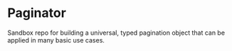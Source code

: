 # Paginator

Sandbox repo for building a universal, typed pagination object that can be applied in many basic use cases.

